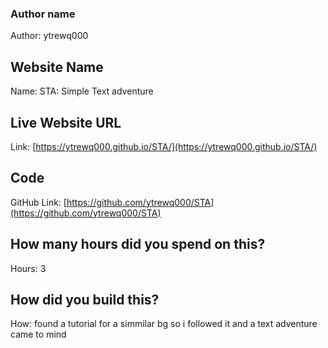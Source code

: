 ### Author name

Author: ytrewq000

## Website Name

Name: STA: Simple Text adventure

## Live Website URL

Link: [https://ytrewq000.github.io/STA/](https://ytrewq000.github.io/STA/)

## Code

GitHub Link: [https://github.com/ytrewq000/STA](https://github.com/ytrewq000/STA)

## How many hours did you spend on this?

Hours: 3

## How did you build this?

How: found a tutorial for a simmilar bg so i followed it and a text adventure came to mind
